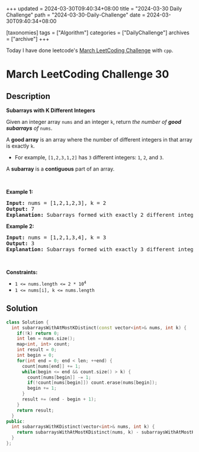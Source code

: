 +++
updated = 2024-03-30T09:40:34+08:00
title = "2024-03-30 Daily Challenge"
path = "2024-03-30-Daily-Challenge"
date = 2024-03-30T09:40:34+08:00

[taxonomies]
tags = ["Algorithm"]
categories = ["DailyChallenge"]
archives = ["archive"]
+++

Today I have done leetcode's [March LeetCoding Challenge](https://leetcode.com/problems/subarrays-with-k-different-integers/) with `cpp`.

<!-- more -->

# March LeetCoding Challenge 30

## Description

**Subarrays with K Different Integers**

<p>Given an integer array <code>nums</code> and an integer <code>k</code>, return <em>the number of <strong>good subarrays</strong> of </em><code>nums</code>.</p>

<p>A <strong>good array</strong> is an array where the number of different integers in that array is exactly <code>k</code>.</p>

<ul>
	<li>For example, <code>[1,2,3,1,2]</code> has <code>3</code> different integers: <code>1</code>, <code>2</code>, and <code>3</code>.</li>
</ul>

<p>A <strong>subarray</strong> is a <strong>contiguous</strong> part of an array.</p>

<p>&nbsp;</p>
<p><strong class="example">Example 1:</strong></p>

<pre>
<strong>Input:</strong> nums = [1,2,1,2,3], k = 2
<strong>Output:</strong> 7
<strong>Explanation:</strong> Subarrays formed with exactly 2 different integers: [1,2], [2,1], [1,2], [2,3], [1,2,1], [2,1,2], [1,2,1,2]
</pre>

<p><strong class="example">Example 2:</strong></p>

<pre>
<strong>Input:</strong> nums = [1,2,1,3,4], k = 3
<strong>Output:</strong> 3
<strong>Explanation:</strong> Subarrays formed with exactly 3 different integers: [1,2,1,3], [2,1,3], [1,3,4].
</pre>

<p>&nbsp;</p>
<p><strong>Constraints:</strong></p>

<ul>
	<li><code>1 &lt;= nums.length &lt;= 2 * 10<sup>4</sup></code></li>
	<li><code>1 &lt;= nums[i], k &lt;= nums.length</code></li>
</ul>


## Solution

``` cpp
class Solution {
  int subarraysWithAtMostKDistinct(const vector<int>& nums, int k) {
    if(!k) return 0;
    int len = nums.size();
    map<int, int> count;
    int result = 0;
    int begin = 0;
    for(int end = 0; end < len; ++end) {
      count[nums[end]] += 1;
      while(begin <= end && count.size() > k) {
        count[nums[begin]] -= 1;
        if(!count[nums[begin]]) count.erase(nums[begin]);
        begin += 1;
      }
      result += (end - begin + 1);
    }
    return result;
  }
public:
  int subarraysWithKDistinct(vector<int>& nums, int k) {
    return subarraysWithAtMostKDistinct(nums, k) - subarraysWithAtMostKDistinct(nums, k - 1);
  }
};
```

